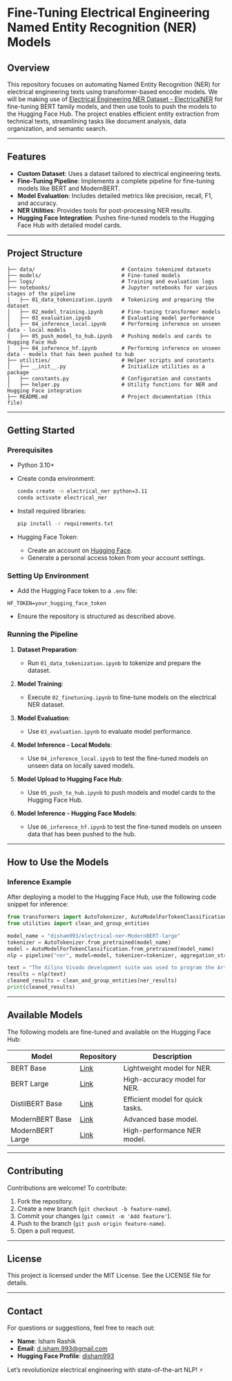 # Fine-Tuning Electrical Engineering Named Entity Recognition (NER) Models

## Overview

This repository focuses on automating Named Entity Recognition (NER) for electrical engineering texts using transformer-based encoder models. We will be making use of [Electrical Engineering NER Dataset - ElectricalNER](https://huggingface.co/datasets/disham993/ElectricalNER) for fine-tuning BERT family models, and then use tools to push the models to the Hugging Face Hub. The project enables efficient entity extraction from technical texts, streamlining tasks like document analysis, data organization, and semantic search.

---

## Features

- **Custom Dataset**: Uses a dataset tailored to electrical engineering texts.
- **Fine-Tuning Pipeline**: Implements a complete pipeline for fine-tuning models like BERT and ModernBERT.
- **Model Evaluation**: Includes detailed metrics like precision, recall, F1, and accuracy.
- **NER Utilities**: Provides tools for post-processing NER results.
- **Hugging Face Integration**: Pushes fine-tuned models to the Hugging Face Hub with detailed model cards.

---

## Project Structure

```
├── data/                            # Contains tokenized datasets
├── models/                          # Fine-tuned models
├── logs/                            # Training and evaluation logs
├── notebooks/                       # Jupyter notebooks for various stages of the pipeline
│   ├── 01_data_tokenization.ipynb   # Tokenizing and preparing the dataset
│   ├── 02_model_training.ipynb      # Fine-tuning transformer models
│   ├── 03_evaluation.ipynb          # Evaluating model performance
│   ├── 04_inference_local.ipynb     # Performing inference on unseen data - local models
│   ├── 05_push_model_to_hub.ipynb   # Pushing models and cards to Hugging Face Hub
│   ├── 04_inference_hf.ipynb        # Performing inference on unseen data - models that has been pushed to hub
├── utilities/                       # Helper scripts and constants
│   ├── __init__.py                  # Initialize utilities as a package
│   ├── constants.py                 # Configuration and constants
│   ├── helper.py                    # Utility functions for NER and Hugging Face integration
├── README.md                        # Project documentation (this file)
```

---

## Getting Started

### Prerequisites

- Python 3.10+
- Create conda environment:
   ```bash
   conda create -n electrical_ner python=3.11
   conda activate electrical_ner
   ```
- Install required libraries:
   ```bash
   pip install -r requirements.txt
   ```

- Hugging Face Token:
  - Create an account on [Hugging Face](https://huggingface.co/).
  - Generate a personal access token from your account settings.

### Setting Up Environment

- Add the Hugging Face token to a `.env` file:

```env
HF_TOKEN=your_hugging_face_token
```

- Ensure the repository is structured as described above.

### Running the Pipeline

1. **Dataset Preparation**:

   - Run `01_data_tokenization.ipynb` to tokenize and prepare the dataset.

2. **Model Training**:

   - Execute `02_finetuning.ipynb` to fine-tune models on the electrical NER dataset.

3. **Model Evaluation**:

   - Use `03_evaluation.ipynb` to evaluate model performance.

4. **Model Inference - Local Models**:

   - Use `04_inference_local.ipynb` to test the fine-tuned models on unseen data on locally saved models.

5. **Model Upload to Hugging Face Hub**:

   - Use `05_push_to_hub.ipynb` to push models and model cards to the Hugging Face Hub.

6. **Model Inference - Hugging Face Models**:
   - Use `06_inference_hf.ipynb` to test the fine-tuned models on unseen data that has been pushed to the hub.

---

## How to Use the Models

### Inference Example

After deploying a model to the Hugging Face Hub, use the following code snippet for inference:

```python
from transformers import AutoTokenizer, AutoModelForTokenClassification, pipeline
from utilities import clean_and_group_entities

model_name = "disham993/electrical-ner-ModernBERT-large"
tokenizer = AutoTokenizer.from_pretrained(model_name)
model = AutoModelForTokenClassification.from_pretrained(model_name)
nlp = pipeline("ner", model=model, tokenizer=tokenizer, aggregation_strategy="simple")

text = "The Xilinx Vivado development suite was used to program the Artix-7 FPGA."
results = nlp(text)
cleaned_results = clean_and_group_entities(ner_results)
print(cleaned_results)
```

---

## Available Models

The following models are fine-tuned and available on the Hugging Face Hub:

| Model            | Repository                                                               | Description                      |
| ---------------- | ------------------------------------------------------------------------ | -------------------------------- |
| BERT Base        | [Link](https://huggingface.co/disham993/electrical-ner-bert-base)        | Lightweight model for NER.       |
| BERT Large       | [Link](https://huggingface.co/disham993/electrical-ner-bert-large)       | High-accuracy model for NER.     |
| DistilBERT Base  | [Link](https://huggingface.co/disham993/electrical-ner-distilbert-base)  | Efficient model for quick tasks. |
| ModernBERT Base  | [Link](https://huggingface.co/disham993/electrical-ner-ModernBERT-base)  | Advanced base model.             |
| ModernBERT Large | [Link](https://huggingface.co/disham993/electrical-ner-ModernBERT-large) | High-performance NER model.      |

---

## Contributing

Contributions are welcome! To contribute:

1. Fork the repository.
2. Create a new branch (`git checkout -b feature-name`).
3. Commit your changes (`git commit -m 'Add feature'`).
4. Push to the branch (`git push origin feature-name`).
5. Open a pull request.

---

## License

This project is licensed under the MIT License. See the LICENSE file for details.

---

## Contact

For questions or suggestions, feel free to reach out:

- **Name**: Isham Rashik
- **Email**: d.isham.993@gmail.com
- **Hugging Face Profile**: [disham993](https://huggingface.co/disham993)

Let’s revolutionize electrical engineering with state-of-the-art NLP! ⚡
